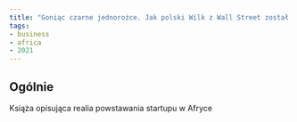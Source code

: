 ```yaml
---
title: "Goniąc czarne jednorożce. Jak polski Wilk z Wall Street został afrykańskim terrorystą"
tags:
- business 
- africa
- 2021
---
```

## Ogólnie
Książa opisująca realia powstawania startupu w Afryce